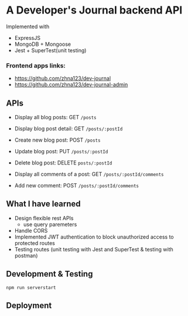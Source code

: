 # A Developer's Journal backend API

Implemented with

* ExpressJS
* MongoDB + Mongoose
* Jest + SuperTest(unit testing)

### Frontend apps links:
- https://github.com/zhna123/dev-journal
- https://github.com/zhna123/dev-journal-admin

## APIs
* Display all blog posts: GET `/posts`
* Display blog post detail: GET `/posts/:postId`
* Create new blog post: POST `/posts`
* Update blog post: PUT `/posts/:postId`
* Delete blog post: DELETE `posts/:postId`

* Display all comments of a post: GET `/posts/:postId/comments`
* Add new comment: POST `/posts/:postId/comments`

## What I have learned
* Design flexible rest APIs
  - use query paremeters
* Handle CORS 
* Implemented JWT authentication to block unauthorized access to protected routes
* Testing routes (unit testing with Jest and SuperTest & testing with postman)

## Development & Testing
`npm run serverstart`

## Deployment
